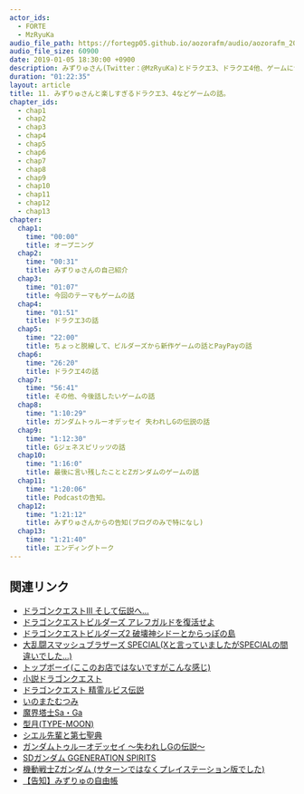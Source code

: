 ```yaml
---
actor_ids:
  - FORTE
  - MzRyuKa
audio_file_path: https://fortegp05.github.io/aozorafm/audio/aozorafm_20190105_01.mp3
audio_file_size: 60900
date: 2019-01-05 18:30:00 +0900
description: みずりゅさん(Twitter：@MzRyuKa)とドラクエ3、ドラクエ4他、ゲームについて楽しく語りました。
duration: "01:22:35"
layout: article
title: 11. みずりゅさんと楽しすぎるドラクエ3、4などゲームの話。
chapter_ids:
  - chap1
  - chap2
  - chap3
  - chap4
  - chap5
  - chap6
  - chap7
  - chap8
  - chap9
  - chap10
  - chap11
  - chap12
  - chap13
chapter:
  chap1:
    time: "00:00"
    title: オープニング
  chap2:
    time: "00:31"
    title: みずりゅさんの自己紹介
  chap3:
    time: "01:07"
    title: 今回のテーマもゲームの話
  chap4:
    time: "01:51"
    title: ドラクエ3の話
  chap5:
    time: "22:00"
    title: ちょっと脱線して、ビルダーズから新作ゲームの話とPayPayの話
  chap6:
    time: "26:20"
    title: ドラクエ4の話
  chap7:
    time: "56:41"
    title: その他、今後話したいゲームの話
  chap8:
    time: "1:10:29"
    title: ガンダムトゥルーオデッセイ 失われしGの伝説の話
  chap9:
    time: "1:12:30"
    title: Gジェネスピリッツの話
  chap10:
    time: "1:16:0"
    title: 最後に言い残したこととZガンダムのゲームの話
  chap11:
    time: "1:20:06"
    title: Podcastの告知。
  chap12:
    time: "1:21:12"
    title: みずりゅさんからの告知(ブログのみで特になし)
  chap13:
    time: "1:21:40"
    title: エンディングトーク
---
```


## 関連リンク
- [ドラゴンクエストIII そして伝説へ…](https://ja.wikipedia.org/wiki/%E3%83%89%E3%83%A9%E3%82%B4%E3%83%B3%E3%82%AF%E3%82%A8%E3%82%B9%E3%83%88III_%E3%81%9D%E3%81%97%E3%81%A6%E4%BC%9D%E8%AA%AC%E3%81%B8%E2%80%A6)
- [ドラゴンクエストビルダーズ アレフガルドを復活せよ](https://ja.wikipedia.org/wiki/%E3%83%89%E3%83%A9%E3%82%B4%E3%83%B3%E3%82%AF%E3%82%A8%E3%82%B9%E3%83%88%E3%83%93%E3%83%AB%E3%83%80%E3%83%BC%E3%82%BA_%E3%82%A2%E3%83%AC%E3%83%95%E3%82%AC%E3%83%AB%E3%83%89%E3%82%92%E5%BE%A9%E6%B4%BB%E3%81%9B%E3%82%88)
- [ドラゴンクエストビルダーズ2 破壊神シドーとからっぽの島](https://ja.wikipedia.org/wiki/%E3%83%89%E3%83%A9%E3%82%B4%E3%83%B3%E3%82%AF%E3%82%A8%E3%82%B9%E3%83%88%E3%83%93%E3%83%AB%E3%83%80%E3%83%BC%E3%82%BA2_%E7%A0%B4%E5%A3%8A%E7%A5%9E%E3%82%B7%E3%83%89%E3%83%BC%E3%81%A8%E3%81%8B%E3%82%89%E3%81%A3%E3%81%BD%E3%81%AE%E5%B3%B6)
- [大乱闘スマッシュブラザーズ SPECIAL(Xと言っていましたがSPECIALの間違いでした…)](https://ja.wikipedia.org/wiki/%E5%A4%A7%E4%B9%B1%E9%97%98%E3%82%B9%E3%83%9E%E3%83%83%E3%82%B7%E3%83%A5%E3%83%96%E3%83%A9%E3%82%B6%E3%83%BC%E3%82%BA_SPECIAL)
- [トップボーイ(ここのお店ではないですがこんな感じ)](https://twitter.com/topboyccc)
- [小説ドラゴンクエスト](https://ja.wikipedia.org/wiki/%E5%B0%8F%E8%AA%AC%E3%83%89%E3%83%A9%E3%82%B4%E3%83%B3%E3%82%AF%E3%82%A8%E3%82%B9%E3%83%88)
- [ドラゴンクエスト 精霊ルビス伝説](https://ja.wikipedia.org/wiki/%E3%83%89%E3%83%A9%E3%82%B4%E3%83%B3%E3%82%AF%E3%82%A8%E3%82%B9%E3%83%88_%E7%B2%BE%E9%9C%8A%E3%83%AB%E3%83%93%E3%82%B9%E4%BC%9D%E8%AA%AC)
- [いのまたむつみ](https://ja.wikipedia.org/wiki/%E3%81%84%E3%81%AE%E3%81%BE%E3%81%9F%E3%82%80%E3%81%A4%E3%81%BF)
- [魔界塔士Sa・Ga](https://ja.wikipedia.org/wiki/%E9%AD%94%E7%95%8C%E5%A1%94%E5%A3%ABSa%E3%83%BBGa)
- [型月(TYPE-MOON)](https://ja.wikipedia.org/wiki/TYPE-MOON)
- [シエル先輩と第七聖典](https://ja.wikipedia.org/wiki/%E6%9C%88%E5%A7%AB_(%E3%82%B2%E3%83%BC%E3%83%A0))
- [ガンダムトゥルーオデッセイ 〜失われしGの伝説〜](https://ja.wikipedia.org/wiki/%E3%82%AC%E3%83%B3%E3%83%80%E3%83%A0%E3%83%88%E3%82%A5%E3%83%AB%E3%83%BC%E3%82%AA%E3%83%87%E3%83%83%E3%82%BB%E3%82%A4_%E3%80%9C%E5%A4%B1%E3%82%8F%E3%82%8C%E3%81%97G%E3%81%AE%E4%BC%9D%E8%AA%AC%E3%80%9C)
- [SDガンダム GGENERATION SPIRITS](https://ja.wikipedia.org/wiki/SD%E3%82%AC%E3%83%B3%E3%83%80%E3%83%A0_GGENERATION#SD%E3%82%AC%E3%83%B3%E3%83%80%E3%83%A0_GGENERATION_SPIRITS)
- [機動戦士Ζガンダム (サターンではなくプレイステーション版でした)](https://ja.wikipedia.org/wiki/%E6%A9%9F%E5%8B%95%E6%88%A6%E5%A3%AB%CE%96%E3%82%AC%E3%83%B3%E3%83%80%E3%83%A0_(%E3%83%97%E3%83%AC%E3%82%A4%E3%82%B9%E3%83%86%E3%83%BC%E3%82%B7%E3%83%A7%E3%83%B3))
- [【告知】みずりゅの自由帳](https://mzryuka.hatenablog.jp/)
